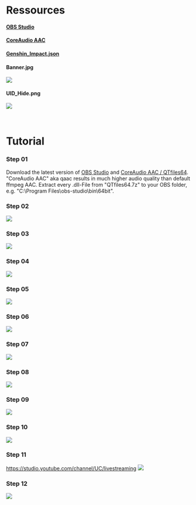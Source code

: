 # Ressources

#### [OBS Studio](https://obsproject.com/download)
#### [CoreAudio AAC](https://github.com/AnimMouse/QTFiles/releases)
#### [Genshin_Impact.json](https://raw.githubusercontent.com/NicoNicoNii4731/Genshin_Crafting_Cult/main/OBS_Stream/Genshin_Impact.json)

#### Banner.jpg
![](/OBS_Stream/Banner.jpg)

#### UID_Hide.png
![](/OBS_Stream/UID_Hide.png)

</br>

# Tutorial
### Step 01
Download the latest version of [OBS Studio](https://obsproject.com/download) and [CoreAudio AAC / QTfiles64](https://github.com/AnimMouse/QTFiles/releases). "CoreAudio AAC" aka qaac results in much higher audio quality than default ffmpeg AAC.
Extract every .dll-File from "QTfiles64.7z" to your OBS folder, e.g. "C:\Program Files\obs-studio\bin\64bit".

### Step 02
![](/OBS_Stream/Tutorial/01.png)

### Step 03
![](/OBS_Stream/Tutorial/02.png)

### Step 04
![](/OBS_Stream/Tutorial/03.png)

### Step 05
![](/OBS_Stream/Tutorial/04.png)

### Step 06
![](/OBS_Stream/Tutorial/05.png)

### Step 07
![](/OBS_Stream/Tutorial/06.png)

### Step 08
![](/OBS_Stream/Tutorial/07.png)

### Step 09
![](/OBS_Stream/Tutorial/08.png)

### Step 10
![](/OBS_Stream/Tutorial/09.png)

### Step 11
https://studio.youtube.com/channel/UC/livestreaming
![](/OBS_Stream/Tutorial/10.png)

### Step 12
![](/OBS_Stream/Tutorial/11.png)
